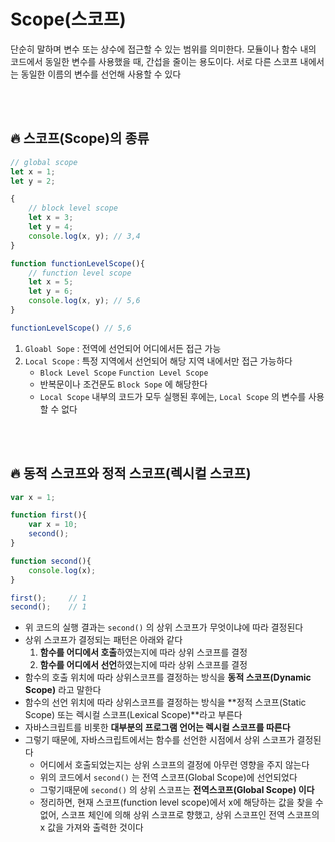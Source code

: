 # Scope(스코프)

단순히 말하며 변수 또는 상수에 접근할 수 있는 범위를 의미한다. 모듈이나 함수 내의 코드에서 동일한 변수를 사용했을 때, 간섭을 줄이는 용도이다. 서로 다른 스코프 내에서는 동일한 이름의 변수를 선언해 사용할 수 있다

<br>
<br>


## 🔥 **스코프(Scope)의 종류**

```jsx
// global scope
let x = 1;
let y = 2;

{
	// block level scope
	let x = 3;
	let y = 4;
	console.log(x, y); // 3,4
}

function functionLevelScope(){
	// function level scope
	let x = 5;
	let y = 6;
	console.log(x, y); // 5,6
}

functionLevelScope() // 5,6
```

1. `Gloabl Sope` : 전역에 선언되어 어디에서든 접근 가능
2. `Local Scope` : 특정 지역에서 선언되어 해당 지역 내에서만 접근 가능하다
    - `Block Level Scope` `Function Level Scope`
    - 반복문이나 조건문도 `Block Sope` 에 해당한다
    - `Local Scope` 내부의 코드가 모두 실행된 후에는, `Local Scope` 의 변수를 사용할 수 없다
    

<br><br>    

## 🔥 **동적 스코프와 정적 스코프(렉시컬 스코프)**

```jsx
var x = 1;

function first(){
	var x = 10;
	second();
}

function second(){
	console.log(x);
}

first();     // 1
second();    // 1
```

- 위 코드의 실행 결과는 `second()` 의 상위 스코프가 무엇이냐에 따라 결정된다
- 상위 스코프가 결정되는 패턴은 아래와 같다
    1. **함수를 어디에서 호출**하였는지에 따라 상위 스코프를 결정
    2. **함수를 어디에서 선언**하였는지에 따라 상위 스코프를 결정
- 함수의 호출 위치에 따라 상위스코프를 결정하는 방식을 **동적 스코프(Dynamic Scope)** 라고 말한다
- 함수의 선언 위치에 따라 상위스코프를 결정하는 방식을 **정적 스코프(Static Scope) 또는 렉시컬 스코프(Lexical Scope)**라고 부른다
- 자바스크립트를 비롯한 **대부분의 프로그램 언어는 렉시컬 스코프를 따른다**
- 그렇기 때문에, 자바스크립트에서는 함수를 선언한 시점에서 상위 스코프가 결정된다
    - 어디에서 호출되었는지는 상위 스코프의 결정에 아무런 영향을 주지 않는다
    - 위의 코드에서 `second()` 는 전역 스코프(Global Scope)에 선언되었다
    - 그렇기때문에 `second()` 의 상위 스코프는 **전역스코프(Global Scope) 이다**
    - 정리하면, 현재 스코프(function level scope)에서 x에 해당하는 값을 찾을 수 없어, 스코프 체인에 의해 상위 스코프로 향했고, 상위 스코프인 전역 스코프의 x 값을 가져와 출력한 것이다